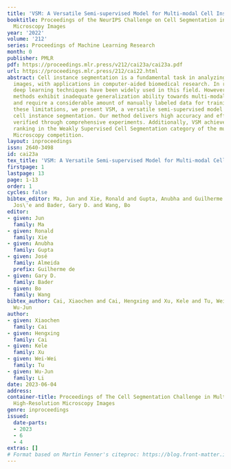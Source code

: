 ```yaml
---
title: 'VSM: A Versatile Semi-supervised Model for Multi-modal Cell Instance Segmentation'
booktitle: Proceedings of the NeurIPS Challenge on Cell Segmentation in Muliti-modality
  Microscopy Images
year: '2022'
volume: '212'
series: Proceedings of Machine Learning Research
month: 0
publisher: PMLR
pdf: https://proceedings.mlr.press/v212/cai23a/cai23a.pdf
url: https://proceedings.mlr.press/212/cai22.html
abstract: Cell instance segmentation is a fundamental task in analyzing microscopy
  images, with applications in computer-aided biomedical research. In recent years,
  deep learning techniques have been widely used in this field. However, existing
  methods exhibit inadequate generalization ability towards multi-modal cellular images
  and require a considerable amount of manually labeled data for training. To overcome
  these limitations, we present VSM, a versatile semi-supervised model for multi-modal
  cell instance segmentation. Our method delivers high accuracy and efficiency, as
  verified through comprehensive experiments. Additionally, VSM achieved a top-five
  ranking in the Weakly Supervised Cell Segmentation category of the multi-modal High-Resolution
  Microscopy competition.
layout: inproceedings
issn: 2640-3498
id: cai23a
tex_title: 'VSM: A Versatile Semi-supervised Model for Multi-modal Cell Instance Segmentation'
firstpage: 1
lastpage: 13
page: 1-13
order: 1
cycles: false
bibtex_editor: Ma, Jun and Xie, Ronald and Gupta, Anubha and Guilherme de Almeida,
  Jos\'e and Bader, Gary D. and Wang, Bo
editor:
- given: Jun
  family: Ma
- given: Ronald
  family: Xie
- given: Anubha
  family: Gupta
- given: José
  family: Almeida
  prefix: Guilherme de
- given: Gary D.
  family: Bader
- given: Bo
  family: Wang
bibtex_author: Cai, Xiaochen and Cai, Hengxing and Xu, Kele and Tu, Wei-Wei and Li,
  Wu-Jun
author:
- given: Xiaochen
  family: Cai
- given: Hengxing
  family: Cai
- given: Kele
  family: Xu
- given: Wei-Wei
  family: Tu
- given: Wu-Jun
  family: Li
date: 2023-06-04
address:
container-title: Proceedings of The Cell Segmentation Challenge in Multi-modality
  High-Resolution Microscopy Images
genre: inproceedings
issued:
  date-parts:
  - 2023
  - 6
  - 4
extras: []
# Format based on Martin Fenner's citeproc: https://blog.front-matter.io/posts/citeproc-yaml-for-bibliographies/
---
```

